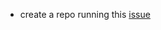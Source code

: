 * create a repo running this [issue](https://bitbucket.org/imhicihu/chapman-documentary/issues/177/software-workflow-virtual-reality)